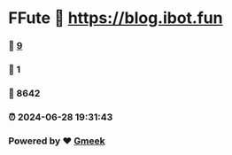 # FFute :link: https://blog.ibot.fun 
### :page_facing_up: [9](https://blog.ibot.fun/tag.html) 
### :speech_balloon: 1 
### :hibiscus: 8642 
### :alarm_clock: 2024-06-28 19:31:43 
### Powered by :heart: [Gmeek](https://github.com/Meekdai/Gmeek)

